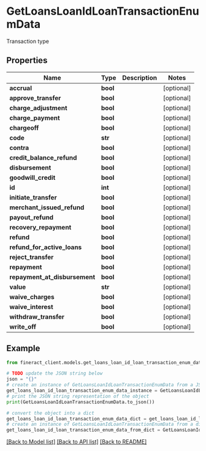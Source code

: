 # GetLoansLoanIdLoanTransactionEnumData

Transaction type

## Properties

Name | Type | Description | Notes
------------ | ------------- | ------------- | -------------
**accrual** | **bool** |  | [optional] 
**approve_transfer** | **bool** |  | [optional] 
**charge_adjustment** | **bool** |  | [optional] 
**charge_payment** | **bool** |  | [optional] 
**chargeoff** | **bool** |  | [optional] 
**code** | **str** |  | [optional] 
**contra** | **bool** |  | [optional] 
**credit_balance_refund** | **bool** |  | [optional] 
**disbursement** | **bool** |  | [optional] 
**goodwill_credit** | **bool** |  | [optional] 
**id** | **int** |  | [optional] 
**initiate_transfer** | **bool** |  | [optional] 
**merchant_issued_refund** | **bool** |  | [optional] 
**payout_refund** | **bool** |  | [optional] 
**recovery_repayment** | **bool** |  | [optional] 
**refund** | **bool** |  | [optional] 
**refund_for_active_loans** | **bool** |  | [optional] 
**reject_transfer** | **bool** |  | [optional] 
**repayment** | **bool** |  | [optional] 
**repayment_at_disbursement** | **bool** |  | [optional] 
**value** | **str** |  | [optional] 
**waive_charges** | **bool** |  | [optional] 
**waive_interest** | **bool** |  | [optional] 
**withdraw_transfer** | **bool** |  | [optional] 
**write_off** | **bool** |  | [optional] 

## Example

```python
from fineract_client.models.get_loans_loan_id_loan_transaction_enum_data import GetLoansLoanIdLoanTransactionEnumData

# TODO update the JSON string below
json = "{}"
# create an instance of GetLoansLoanIdLoanTransactionEnumData from a JSON string
get_loans_loan_id_loan_transaction_enum_data_instance = GetLoansLoanIdLoanTransactionEnumData.from_json(json)
# print the JSON string representation of the object
print(GetLoansLoanIdLoanTransactionEnumData.to_json())

# convert the object into a dict
get_loans_loan_id_loan_transaction_enum_data_dict = get_loans_loan_id_loan_transaction_enum_data_instance.to_dict()
# create an instance of GetLoansLoanIdLoanTransactionEnumData from a dict
get_loans_loan_id_loan_transaction_enum_data_from_dict = GetLoansLoanIdLoanTransactionEnumData.from_dict(get_loans_loan_id_loan_transaction_enum_data_dict)
```
[[Back to Model list]](../README.md#documentation-for-models) [[Back to API list]](../README.md#documentation-for-api-endpoints) [[Back to README]](../README.md)


